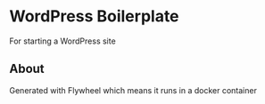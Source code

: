 # WordPress Boilerplate

For starting a WordPress site

## About

Generated with Flywheel which means it runs in a docker container 


